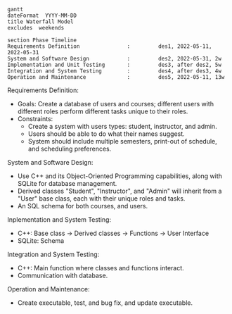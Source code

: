 ```mermaid
gantt
dateFormat  YYYY-MM-DD
title Waterfall Model
excludes  weekends

section Phase Timeline
Requirements Definition               :         des1, 2022-05-11, 2022-05-31
System and Software Design            :         des2, 2022-05-31, 2w
Implementation and Unit Testing       :         des3, after des2, 5w
Integration and System Testing        :         des4, after des3, 4w
Operation and Maintenance             :         des5, 2022-05-11, 13w
```
Requirements Definition:
  - Goals: Create a database of users and courses; different users with different roles perform different tasks unique to their roles.
  - Constraints: 
    + Create a system with users types: student, instructor, and admin.
    + Users should be able to do what their names suggest.
    + System should include multiple semesters, print-out of schedule, and scheduling preferences.

System and Software Design:
  - Use C++ and its Object-Oriented Programming capabilities, along with SQLite for database management.
  - Derived classes "Student", "Instructor", and "Admin" will inherit from a "User" base class, each with their unique roles and tasks.
  - An SQL schema for both courses, and users.

Inplementation and System Testing:
  - C++: Base class -> Derived classes -> Functions -> User Interface
  - SQLite: Schema

Integration and System Testing:
  - C++: Main function where classes and functions interact.
  - Communication with database.

Operation and Maintenance: 
  - Create executable, test, and bug fix, and update executable.
